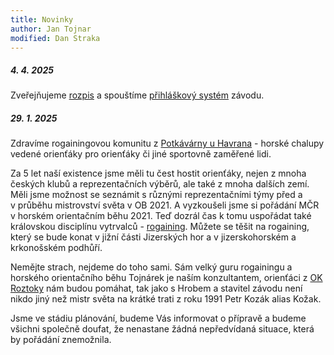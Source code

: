 ```yaml
---
title: Novinky
author: Jan Tojnar
modified: Dan Straka
---
```


##### 4. 4. 2025
Zveřejňujeme [rozpis](/cs/rozpis.html) a spouštíme [přihláškový systém](https://entries.mcr2025.rogaining.cz/cs/) závodu.

##### 29. 1. 2025
Zdravíme rogainingovou komunitu z&nbsp;[Potkávárny u Havrana](https://www.potkavarnauhavrana.cz/) - horské chalupy vedené orienťáky pro orienťáky či jiné sportovně zaměřené lidi. 

Za 5&nbsp;let naší existence jsme měli tu čest hostit orienťáky, nejen z&nbsp;mnoha českých klubů a reprezentačních výběrů, ale také z&nbsp;mnoha dalších zemí. Měli jsme možnost se seznámit s&nbsp;různými reprezentačními týmy před a v&nbsp;průběhu mistrovství světa v&nbsp;OB 2021. A vyzkoušeli jsme si pořádání MČR v&nbsp;horském orientačním běhu 2021. Teď dozrál čas k&nbsp;tomu uspořádat také královskou disciplínu vytrvalců - [rogaining](https://en.wikipedia.org/wiki/Rogaining).
Můžete se těšit na rogaining, který se bude konat v&nbsp;jižní části Jizerských hor a v&nbsp;jizerskohorském a krkonošském podhůří.

Nemějte strach, nejdeme do toho sami. Sám velký guru rogainingu a horského orientačního běhu Tojnárek je naším konzultantem, orienťáci z&nbsp;[OK Roztoky](http://roz.ini.cz/) nám budou pomáhat, tak jako s Hrobem a stavitel závodu není nikdo jiný než mistr světa na krátké trati z roku 1991 Petr Kozák alias Kožak.

Jsme ve stádiu plánování, budeme Vás informovat o přípravě a budeme všichni společně doufat, že nenastane žádná nepředvídaná situace, která by pořádání znemožnila.   

